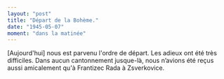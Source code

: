 ```yaml
---
layout: "post"
title: "Départ de la Bohème."
date: "1945-05-07"
moment: "dans la matinée"
---
```


[Aujourd'hui] nous est parvenu l'ordre de départ. Les adieux ont été très difficiles. Dans aucun cantonnement jusque-là, nous n’avions été reçus aussi amicalement qu'à Frantizec Rada à Zsverkovice.


<div class="histoire"></div>

<div class="commentaire"></div>